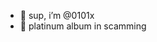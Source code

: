 - 👋 sup, i’m @0101x
- 💽 platinum album in scamming
<!---
0101x/0101x is a ✨ special ✨ repository because its `README.md` (this file) appears on your GitHub profile.
You can click the Preview link to take a look at your changes.
--->
